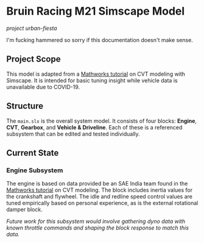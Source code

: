# Bruin Racing M21 Simscape Model
*project urban-fiesta*

I'm fucking hammered so sorry if this documentation doesn't make sense.

## Project Scope

This model is adapted from a [Mathworks tutorial](https://www.mathworks.com/videos/modeling-a-vehicle-with-continuously-variable-transmission-1554467867519.html?s_tid=srchtitle) on CVT modeling with Simscape. It is intended for basic tuning insight while vehicle data is unavailable due to COVID-19.

## Structure

The `main.slx` is the overall system model. It consists of four blocks: **Engine**, **CVT**, **Gearbox**, and **Vehicle & Driveline**. Each of these is a referenced subsystem that can be edited and tested individually.

## Current State

### Engine Subsystem

The engine is based on data provided be an SAE India team found in the [Mathworks tutorial](https://www.mathworks.com/videos/modeling-a-vehicle-with-continuously-variable-transmission-1554467867519.html?s_tid=srchtitle) on CVT modeling. The block includes inertia values for the crankshaft and flywheel. The idle and redline speed control values are tuned empirically based on personal experience, as is the external rotational damper block.

*Future work for this subsystem would involve gathering dyno data with known throttle commands and shaping the block response to match this data.*
